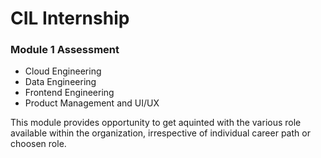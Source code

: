 # CIL Internship
### Module 1 Assessment

- Cloud Engineering
- Data Engineering
- Frontend Engineering
- Product Management and UI/UX

This module provides opportunity to get aquinted with the various role available within the organization, irrespective of individual career path or choosen role.

